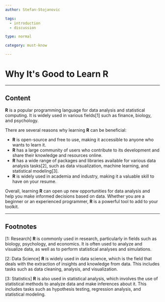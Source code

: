```yaml
---
author: Stefan-Stojanovic

tags:
  - introduction
  - discussion

type: normal

category: must-know

---
```


# Why It's Good to Learn R

---

## Content

**R** is a popular programming language for data analysis and statistical computing. It is widely used in various fields[1] such as finance, biology, and psychology.

There are several reasons why learning **R** can be beneficial:

- **R** is open-source and free to use, making it accessible to anyone who wants to learn it.
- **R** has a large community of users who contribute to its development and share their knowledge and resources online.
- **R** has a wide range of packages and libraries available for various data analysis tasks[2], such as data visualization, machine learning, and statistical modeling[3].
- **R** is widely used in academia and industry, making it a valuable skill to have on your resume.

Overall, learning **R** can open up new opportunities for data analysis and help you make informed decisions based on data. Whether you are a beginner or an experienced programmer, **R** is a powerful tool to add to your toolkit.

---

## Footnotes

[1: Research]
**R** is commonly used in research, particularly in fields such as biology, psychology, and economics. It is often used to analyze and visualize data, as well as to perform statistical analyses and simulations.

[2: Data Science]
**R** is widely used in data science, which is the field that deals with the extraction of insights and knowledge from data. This includes tasks such as data cleaning, analysis, and visualization.

[3: Statistics]
**R** is also used in statistical analysis, which involves the use of statistical methods to analyze data and make inferences about it. This includes tasks such as hypothesis testing, regression analysis, and statistical modeling.